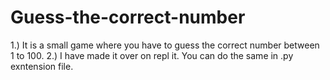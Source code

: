 # Guess-the-correct-number

1.) It is a small game where you have to guess the correct number between 1 to 100.
2.) I have made it over on repl it. You can do the same in .py exntension file.

